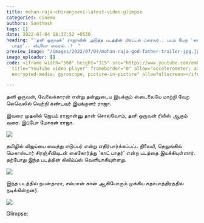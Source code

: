 ```yaml
---
title: mohan-raja-chiranjeevi-latest-video-glimpse
categories: cinema
authors: Santhosh
tags: []
date: 2022-07-04 18:37:52 +0530
heading: "'தனி ஒருவன்' ராஜாவின் அடுத்த படத்தின் மிரட்டல் ட்ரைலர்.. படம் பேரு 'காட்
  பாதர்'.. வீடியோ வைரல்..!  "
preview_image: "/images/2022/07/04/mohan-raja-god-father-trailer-jpg.jpeg"
image_uploader: []
code: <iframe width="560" height="315" src="https://www.youtube.com/embed/WuCjEeyQrq8"
  title="YouTube video player" frameborder="0" allow="accelerometer; autoplay; clipboard-write;
  encrypted-media; gyroscope; picture-in-picture" allowfullscreen></iframe>

---
```

தனி ஒருவன், வேலைக்காரன் என்று தன்னுடைய இயக்கும் ஸ்டைலையே மாற்றி வேற லெவெலில் வெற்றி கண்டவர் இயக்குனர் ராஜா.

இவரை முதலில் ஜெயம் ராஜான்னு தான் சொல்வோம், தனி ஒருவன் ரிலீஸ் ஆகும் வரை. இப்போ மோகன் ராஜா.

![](/images/2022/07/04/chiranjeevi-god-father-fl-jpg.jpeg)

தமிழில் விஜய்யை வைத்து எடுப்பர் என்று எதிர்பார்க்கப்பட்ட நிலையி, தெலுங்கில் மெகாஸ்டார் சிரஞ்சீவியுடன் கைகோர்த்து 'காட் பாதர்' என்ற படத்தை இயக்கியுள்ளார். தற்போது இந்த படத்தின் கிலிம்ப்ஸ் வெளியாகியுள்ளது.

![](/images/2022/07/04/chiranjeevi-god-father-fl-1-jpg.jpeg)

இந்த படத்தில் நயன்தாரா, சல்மான் கான் ஆகியோரும் முக்கிய கதாபாத்திரத்தில் நடிக்கின்றனர்.

![](/images/2022/07/04/chiranjeevi-god-father-fl-2-jpg.jpeg)

Glimpse:
